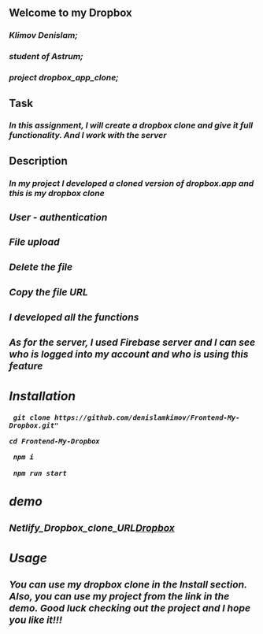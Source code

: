 ## Welcome to my Dropbox
<h3><b><i>Klimov Denislam;</h3></b></i>
<h3><b><i>student of Astrum;</h3></b></i>
<h3><b><i>project dropbox_app_clone;</h3></b></i>

## Task
<h3><i>In this assignment, I will create a dropbox clone and give it full functionality.
And I work with the server</h3></i>

## Description
<h3><i>In my project I developed a cloned version of dropbox.app and this is my dropbox clone
<h3><b><i>User - authentication</h3></b></i>
<h3><b><i>File upload</h3></b></i>
<h3><b><i>Delete the file</h3></b></i>
<h3><b><i>Copy the file URL</h3></b></i>
<h3><b><i>I developed all the functions</h3></b></i>
<h3><i>As for the server, I used Firebase server
and I can see who is logged into my account and who is using this feature</h3></i>

## Installation
```
 git clone https://github.com/denislamkimov/Frontend-My-Dropbox.git"
```
```
cd Frontend-My-Dropbox 
```

```
 npm i
```
```
 npm run start
```


## demo
<h3><i> Netlify_Dropbox_clone_URL<a href="https://dropbox-klimov.netlify.app/">Dropbox</a></i></h3>



## Usage
 <h3><i>You can use my dropbox clone in the Install section.
Also, you can use my project from the link in the demo.
Good luck checking out the project and I hope you like it!!!</h3></i>
